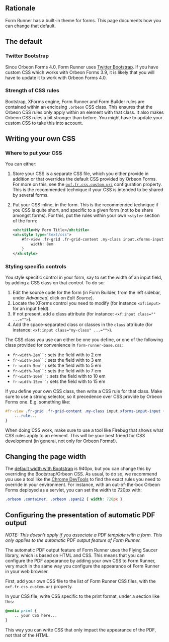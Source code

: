 ## Rationale

Form Runner has a built-in theme for forms. This page documents how you can change that default.

## The default

### Twitter Bootstrap

Since Orbeon Forms 4.0, Form Runner uses [Twitter Bootstrap][1]. If you have custom CSS which works with Orbeon Forms 3.9, it is likely that you will have to update it to work with Orbeon Forms 4.0.

### Strength of CSS rules

Bootstrap, XForms engine, Form Runner and Form Builder rules are contained within an enclosing `.orbeon` CSS class. This ensures that the Orbeon CSS rules only apply within an element with that class. It also makes Orbeon CSS rules a bit stronger than before. You might have to update your custom CSS to take this into account.

## Writing your own CSS

### Where to put your CSS

You can either:

1. Store your CSS is a separate CSS file, which you either provide in addition or that overrides the default CSS provided by Orbeon Forms. For more on this, see the [`oxf.fr.css.custom.uri`][2] configuration property. This is the recommended technique if your CSS is intended to be shared by several forms.

2. Put your CSS inline, in the form. This is the recommended technique if you CSS is quite short, and specific to a given form (not to be share amongst forms). For this, put the rules within your own `<style>` section of the form:
    ```xml
    <xh:title>My Form Title</xh:title>
    <xh:style type="text/css">
        #fr-view .fr-grid .fr-grid-content .my-class input.xforms-input-input {
            width: 8em
        }
    </xh:style>
    ```

### Styling specific controls

You style specific control in your form, say to set the width of an input field, by adding a CSS class on that control. To do so:

1. Edit the source code for the form (in Form Builder, from the left sidebar, under _Advanced_, click on _Edit Source_).
2. Locate the XForms control you need to modify (for instance `<xf:input>` for an input field).
3. If not present, add a class attribute (for instance: `<xf:input class="" ...="">`).
4. Add the space-separated class or classes in the `class` attribute (for instance: `<xf:input class="my-class" ...="">`).

The CSS class you use can either be one you define, or one of the following class provided for convenience in `form-runner-base.css`:

- `fr-width-2em``:` sets the field with to 2 em
- `fr-width-3em``:` sets the field with to 3 em
- `fr-width-5em``:` sets the field with to 5 em
- `fr-width-7em``:` sets the field with to 7 em
- `fr-width-10em``:` sets the field with to 10 em
- `fr-width-15em``:` sets the field with to 15 em

If you define your own CSS class, then write a CSS rule for that class. Make sure to use a strong selector, so it precedence over CSS provide by Orbeon Forms one. E.g. something like:

```css
#fr-view .fr-grid .fr-grid-content .my-class input.xforms-input-input {
    ...rule...
}
```

When doing CSS work, make sure to use a tool like Firebug that shows what CSS rules apply to an element. This will be your best friend for CSS development (in general, not only for Orbeon Forms!).


## Changing the page width

The [default width with Bootstrap][4] is 940px, but you can change this by overriding the Bootstrap/Orbeon CSS. As usual, to do so, we recommend you use a tool like the [Chrome DevTools][5] to find the exact rules you need to override in your environment. For instance, with an out-of-the-box Orbeon Forms deployed as a servlet, you can set the width to 720px with:

```css
.orbeon .container, .orbeon .span12 { width: 720px }
```

## Configuring the presentation of automatic PDF output

_NOTE: This doesn't apply if you associate a PDF template with a form. This only applies to the automatic PDF output feature of Form Runner._

The automatic PDF output feature of Form Runner uses the Flying Saucer library, which is based on HTML and CSS. This means that you can configure the PDF appearance by adding your own CSS to Form Runner, very much in the same way you configure the appearance of Form Runner in your web browser.

First, add your own CSS file to the list of Form Runner CSS files, with the `oxf.fr.css.custom.uri` property.

In your CSS file, write CSS specific to the print format, under a section like this:

```css
@media print {
    .. your CSS here...
}
```

This way you can write CSS that only impact the appearance of the PDF, not that of the HTML.


[1]: http://getbootstrap.com/2.3.2/
[2]: https://github.com/orbeon/orbeon-forms/wiki/Form-Runner-~-Configuration-properties#adding-your-own-css
[4]: http://getbootstrap.com/2.3.2/scaffolding.html
[5]: https://developer.chrome.com/devtools
